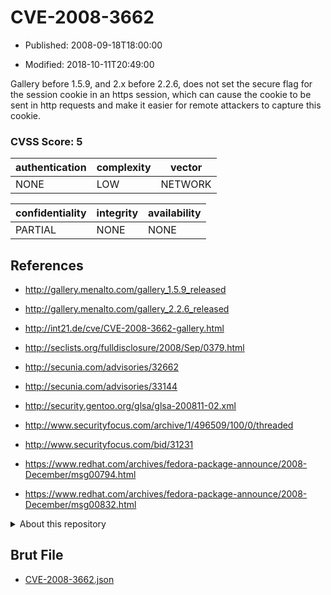 # CVE-2008-3662

- Published: 2008-09-18T18:00:00

- Modified: 2018-10-11T20:49:00

Gallery before 1.5.9, and 2.x before 2.2.6, does not set the secure flag for the session cookie in an https session, which can cause the cookie to be sent in http requests and make it easier for remote attackers to capture this cookie.

### CVSS Score: **5**

| authentication | complexity | vector |
| --- | --- | --- |
| NONE | LOW | NETWORK |

| confidentiality | integrity | availability |
| --- | --- | --- |
| PARTIAL | NONE | NONE |

## References

* http://gallery.menalto.com/gallery_1.5.9_released

* http://gallery.menalto.com/gallery_2.2.6_released

* http://int21.de/cve/CVE-2008-3662-gallery.html

* http://seclists.org/fulldisclosure/2008/Sep/0379.html

* http://secunia.com/advisories/32662

* http://secunia.com/advisories/33144

* http://security.gentoo.org/glsa/glsa-200811-02.xml

* http://www.securityfocus.com/archive/1/496509/100/0/threaded

* http://www.securityfocus.com/bid/31231

* https://www.redhat.com/archives/fedora-package-announce/2008-December/msg00794.html

* https://www.redhat.com/archives/fedora-package-announce/2008-December/msg00832.html

<details>
<summary>About this repository</summary> 

  This repository is part of the project [Live Hack CVE](https://github.com/Live-Hack-CVE). Main website can be found [www.live-hack.org](https://www.live-hack.org) 
  
  Made by [Sn0wAlice](https://github.com/Sn0wAlice) for the people that care about security and need to have a feed of the latest CVEs. Hope you enjoy it, don't forget to star the repo and follow me on [Twitter](https://twitter.com/Sn0wAlice) and [Github](https://github.com/Sn0wAlice). And that is my [personnal website](https://www.alice-snow.me/)

  - [Home Page](https://github.com/Live-Hack-CVE)
  - [Framework](https://github.com/Live-Hack-CVE/cve-framework)
  - [CVE database](https://github.com/Live-Hack-CVE/full_database)
  - [Changelog](https://github.com/Live-Hack-CVE/Changelog)
</details>

## Brut File

* [CVE-2008-3662.json](https://raw.githubusercontent.com/Live-Hack-CVE/full_database/main/cves/2008/CVE-2008-3662.json)

